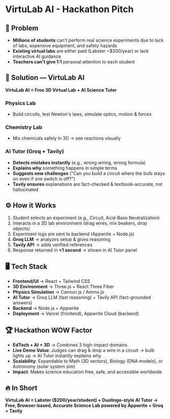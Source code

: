 # VirtuLab AI - Hackathon Pitch

## 🎯 Problem
- **Millions of students** can't perform real science experiments due to lack of labs, expensive equipment, and safety hazards
- **Existing virtual labs** are either paid (Labster ~$200/year) or lack interactive AI guidance  
- **Teachers can't give 1:1** personal attention to each student

## 🚀 Solution — VirtuLab AI
**VirtuLab AI = Free 3D Virtual Lab + AI Science Tutor**

### Physics Lab
- Build circuits, test Newton's laws, simulate optics, motion & forces

### Chemistry Lab  
- Mix chemicals safely in 3D → see reactions visually

### AI Tutor (Groq + Tavily)
- **Detects mistakes instantly** (e.g., wrong wiring, wrong formula)
- **Explains why** something happens in simple terms
- **Suggests new challenges** ("Can you build a circuit where the bulb stays on even if one switch is off?")
- **Tavily ensures** explanations are fact-checked & textbook-accurate, not hallucinated

## ⚙️ How it Works
1. Student selects an experiment (e.g., Circuit, Acid-Base Neutralization)
2. Interacts in a 3D lab environment (drag wires, mix beakers, drop objects)
3. Experiment logs are sent to backend (Appwrite + Node.js)
4. **Groq LLM** → analyzes setup & gives reasoning
5. **Tavily API** → adds verified references  
6. Response returned in **<1 second** → shown in AI Tutor panel

## 🖥️ Tech Stack
- **Frontend/UI** → React + Tailwind CSS
- **3D Environment** → Three.js + React Three Fiber
- **Physics Simulation** → Cannon.js / Ammo.js
- **AI Tutor** → Groq LLM (fast reasoning) + Tavily API (fact-grounded answers)
- **Backend** → Node.js + Appwrite
- **Deployment** → Vercel (frontend), Appwrite Cloud (backend)

## 🏆 Hackathon WOW Factor
- **EdTech + AI + 3D** → Combines 3 high-impact domains
- **Live Demo Value**: Judges can drag & drop a wire in a circuit → bulb lights up → AI Tutor instantly explains why
- **Scalability**: Expandable to Math (3D vectors), Biology (DNA models), or Astronomy (solar system sim)
- **Impact**: Makes science education free, safe, and accessible worldwide

## 🔥 In Short
**VirtuLab AI = Labster ($200/year/student) + Duolingo-style AI Tutor → Free, Browser-based, Accurate Science Lab powered by Appwrite + Groq + Tavily**
